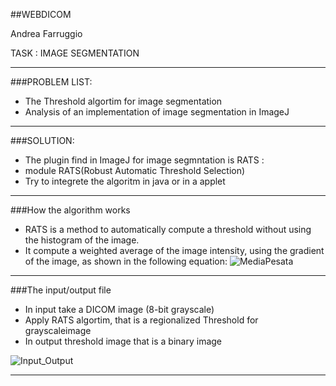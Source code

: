 ##WEBDICOM

Andrea Farruggio

TASK : IMAGE SEGMENTATION

- - -

###PROBLEM LIST:

- The Threshold algortim for image segmentation
- Analysis of an implementation of image segmentation in ImageJ

- - -

###SOLUTION:

- The plugin find in ImageJ for image segmntation is RATS :
 - module RATS(Robust Automatic Threshold Selection)
- Try to integrete the algoritm in java or in a applet

- - -

###How the algorithm works

 - RATS is a method to automatically compute a threshold without using the histogram of the image. 
 - It compute a weighted average of the image intensity, using the gradient of the image, as shown in the following equation:
 ![MediaPesata](https://github.com/cvdlab-cg/442999/edit/master/progetto/immagini/sommatoria.jpg )



- - -

###The input/output file
 - In input take a DICOM image (8-bit grayscale)
 - Apply RATS algortim, that is a regionalized Threshold for grayscaleimage 
 - In output threshold image that is a binary image 

 ![Input_Output](https://github.com/cvdlab-cg/442999/edit/master/progetto/immagini/input_output.jpg)

 - - -
